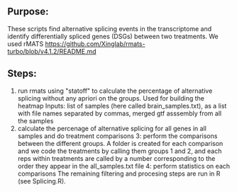 ## Purpose:

These scripts find alternative splicing events in the transcriptome and identify differentially spliced genes (DSGs) between two treatments.
We used rMATS https://github.com/Xinglab/rmats-turbo/blob/v4.1.2/README.md

## Steps:
  
1. run rmats using "statoff" to calculate the percentage of alternative splicing without any apriori on the groups. Used for building the heatmap
Inputs: list of samples (here called brain_samples.txt), as a list with file names separated by commas, merged gtf asssembly from all the samples
2. calculate the percenage of alternative splicing for all genes in all samples and do treatment comparisons
3: perform the comparisons between the different groups. 
A folder is created for each comparison and we code the treatments by calling them groups 1 and 2, and each reps within treatments are called by a number corresponding to the order they appear in the all_samples.txt file
4: perform statistics on each comparisons
The remaining filtering and procesing steps are run in R (see Splicing.R). 
